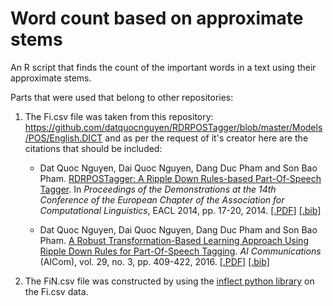 # Word count based on approximate stems
An R script that finds the count of the important words in a text using their approximate stems.


Parts that were used that belong to other repositories:
1. The Fi.csv file was taken from this repository: https://github.com/datquocnguyen/RDRPOSTagger/blob/master/Models/POS/English.DICT and as per the request of it's creator here are the citations that should be included:

    - Dat Quoc Nguyen, Dai Quoc Nguyen, Dang Duc Pham and Son Bao Pham. [RDRPOSTagger: A Ripple Down Rules-based Part-Of-Speech Tagger](http://www.aclweb.org/anthology/E14-2005). In *Proceedings of the Demonstrations at the 14th Conference of the European Chapter of the Association for Computational Linguistics*, EACL 2014, pp. 17-20, 2014. <a href="http://www.aclweb.org/anthology/E14-2005">[.PDF]</a> <a href="http://www.aclweb.org/anthology/E14-2005.bib">[.bib]</a>
    
    - Dat Quoc Nguyen, Dai Quoc Nguyen, Dang Duc Pham and Son Bao Pham. [A Robust Transformation-Based Learning Approach Using Ripple Down Rules for Part-Of-Speech Tagging](http://content.iospress.com/articles/ai-communications/aic698). *AI Communications* (AICom), vol. 29, no. 3, pp. 409-422, 2016. <a href="http://arxiv.org/pdf/1412.4021.pdf">[.PDF]</a> <a href="http://rdrpostagger.sourceforge.net/AICom.bib">[.bib]</a>
    
2. The FiN.csv file was constructed by using the [inflect python library](https://github.com/jazzband/inflect) on the Fi.csv data. 
